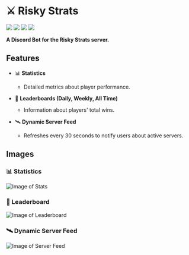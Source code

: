 # ⚔️ Risky Strats

<p align="left">
  <img src="https://img.shields.io/github/license/venoras/RiskyStrats">
  <img src="https://img.shields.io/github/issues-raw/venoras/RiskyStrats">
  <img src="https://img.shields.io/github/repo-size/venoras/RiskyStrats">
  <img src="https://img.shields.io/github/last-commit/venoras/RiskyStrats">
</p>

**A Discord Bot for the Risky Strats server.**

## Features
  * 📊 __Statistics__
    * Detailed metrics about player performance.
    
  * 📌 __Leaderboards (Daily, Weekly, All Time)__
    * Information about players' total wins.
    
  * 🛰️ __Dynamic Server Feed__
    * Refreshes every 30 seconds to notify users about active servers.

## Images

### 📊 Statistics

![Image of Stats](https://i.imgur.com/F9Tgr9K.png)

### 📌 Leaderboard

![Image of Leaderboard](https://i.imgur.com/GeWgcV0.png)

### 🛰️ Dynamic Server Feed

![Image of Server Feed](https://i.imgur.com/4DPmQca.png)
